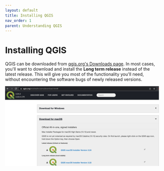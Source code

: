 ```yaml
---
layout: default
title: Installing QGIS
nav_order: 1
parent: Understanding QGIS
---
```


# Installing QGIS

QGIS can be downloaded from [qgis.org's Downloads page](https://qgis.org/en/site/forusers/download.html). In most cases, you'll want to download and install the **Long term release** instead of the latest release. This will give you most of the functionality you'll need, without encountering the software bugs of newly released versions.

![Long term release](QGIS-install-long-term-version-20220517.png)


